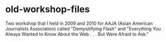old-workshop-files
==================

Two workshop that I held in 2009 and 2010 for AAJA (Asian American Journalists Association) called "Demysitifying Flash" and "Everything You Always Wanted to Know About the Web . . . But Were Afraid to Ask."
